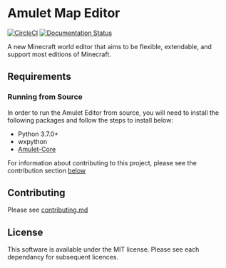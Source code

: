 # Amulet Map Editor

<a href="https://circleci.com/gh/Amulet-Team/Amulet-Map-Editor"><img alt="CircleCI" src="https://circleci.com/gh/Amulet-Team/Amulet-Map-Editor.svg"></a>
[![Documentation Status](https://readthedocs.org/projects/amulet-map-editor/badge/?version=develop)](https://amulet-map-editor.readthedocs.io/en/develop/?badge=develop)

A new Minecraft world editor that aims to be flexible, extendable, and support most editions of Minecraft.

## Requirements

### Running from Source
In order to run the Amulet Editor from source, you will need to install the following packages and follow the steps to install below:
- Python 3.7.0+
- wxpython
- [Amulet-Core](https://github.com/Amulet-Team/Amulet-Core)


For information about contributing to this project, please see the contribution section [below](#contributing)

## Contributing

Please see [contributing.md](contributing.md)


## License
This software is available under the MIT license.
Please see each dependancy for subsequent licences.
